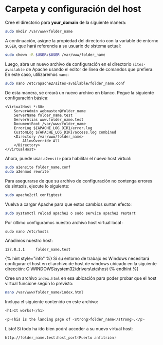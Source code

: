 # Carpeta y configuración del host



Cree el directorio para **your\_domain** de la siguiente manera:

```bash
sudo mkdir /var/www/folder_name
```

A continuación, asigne la propiedad del directorio con la variable de entorno `$USER`, que hará referencia a su usuario de sistema actual:

```bash
sudo chown -R $USER:$USER /var/www/folder_name
```

Luego, abra un nuevo archivo de configuración en el directorio `sites-available` de Apache usando el editor de línea de comandos que prefiera. En este caso, utilizaremos `nano`:

```bash
sudo nano /etc/apache2/sites-available/folder_name.conf
```

De esta manera, se creará un nuevo archivo en blanco. Pegue la siguiente configuración básica:

```
<VirtualHost *:80>
    ServerAdmin webmaster@folder_name
    ServerName folder_name.test
    ServerAlias www.folder_name.test
    DocumentRoot /var/www/folder_name
    ErrorLog ${APACHE_LOG_DIR}/error.log
    CustomLog ${APACHE_LOG_DIR}/access.log combined
    <Directory /var/www/folder_name>
        AllowOverride All
    </Directory>
</VirtualHost>
```

Ahora, puede usar `a2ensite` para habilitar el nuevo host virtual:

```bash
sudo a2ensite folder_name.conf
sudo a2enmod rewrite
```

Para asegurarse de que su archivo de configuración no contenga errores de sintaxis, ejecute lo siguiente:

```bash
sudo apache2ctl configtest
```

Vuelva a cargar Apache para que estos cambios surtan efecto:

```bash
sudo systemctl reload apache2 o sudo service apache2 restart
```

Por último configuramos nuestro archivo host virtual local :&#x20;

```
sudo nano /etc/hosts
```

Añadimos nuestro host:

```
127.0.1.1     folder_name.test
```

{% hint style="info" %}
Si su entorno de trabajo es Windows necesitará configurar el host en el archivo de host de windows ubicado en la siguiente dirección: C:\WINDOWS\system32\drivers\etc\host
{% endhint %}

Cree un archivo `index.html` en esa ubicación para poder probar que el host virtual funcione según lo previsto:

```bash
nano /var/www/folder_name/index.html
```

Incluya el siguiente contenido en este archivo:

```bash
<h1>It works!</h1>

<p>This is the landing page of <strong>folder_name</strong>.</p>
```

Listo! Si todo ha ido bien podrá acceder a su nuevo virtual host:

```
http://folder_name.test:host_port(Puerto anfitrión)
```
